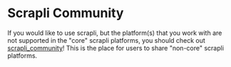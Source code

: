 # Scrapli Community


If you would like to use scrapli, but the platform(s) that you work with are not supported in the "core" scrapli 
platforms, you should check out [scrapli_community](https://github.com/scrapli/scrapli_community)! This is the place 
for users to share "non-core" scrapli platforms.
